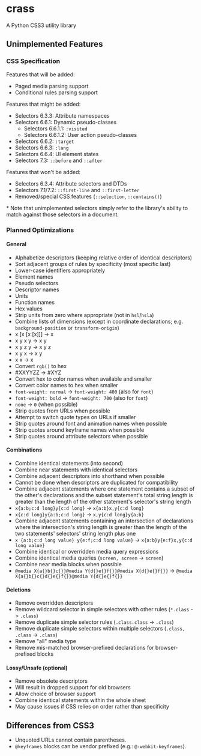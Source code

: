 crass
=====

A Python CSS3 utility library


Unimplemented Features
----------------------

### CSS Specification

Features that will be added:

- Paged media parsing support
- Conditional rules parsing support

Features that might be added:

- Selectors 6.3.3: Attribute namespaces
- Selectors 6.6.1: Dynamic pseudo-classes
  - Selectors 6.6.1.1: `:visited`
  - Selectors 6.6.1.2: User action pseudo-classes
- Selectors 6.6.2: `:target`
- Selectors 6.6.3: `:lang`
- Selectors 6.6.4: UI element states
- Selectors 7.3: `::before` and `::after`

Features that won't be added:

- Selectors 6.3.4: Attribute selectors and DTDs
- Selectors 7.1/7.2: `::first-line` and `::first-letter`
- Removed/special CSS features (`::selection`, `::contains()`)

\* Note that unimplemented selectors simply refer to the library's ability to match against those selectors in a document.


### Planned Optimizations

#### General

- Alphabetize descriptors (keeping relative order of identical descriptors)
- Sort adjacent groups of rules by specificity (most specific last)
- Lower-case identifiers appropriately
 - Element names
 - Pseudo selectors
 - Descriptor names
 - Units
 - Function names
 - Hex values
- Strip units from zero where appropriate (not in `hsl`/`hsla`)
- Combine lists of dimensions (except in coordinate declarations; e.g. `background-position` or `transform-origin`)
 - x [x [x [x]]] -> x
 - x y x y -> x y
 - x y z y -> x y z
 - x y x -> x y
 - x x -> x
- Convert `rgb()` to hex
- #XXYYZZ -> #XYZ
- Convert hex to color names when available and smaller
- Convert color names to hex when smaller
- `font-weight: normal` -> `font-weight: 400` (also for `font`)
- `font-weight: bold` -> `font-weight: 700` (also for `font`)
- `none` -> `0` (when possible)
- Strip quotes from URLs when possible
- Attempt to switch quote types on URLs if smaller
- Strip quotes around font and animation names when possible
- Strip quotes around keyframe names when possible
- Strip quotes around attribute selectors when possible

#### Combinations

- Combine identical statements (into second)
- Combine near statements with identical selectors
- Combine adjacent descriptors into shorthand when possible
 - Cannot be done when descriptors are duplicated for compatibility
- Combine adjacent statements where one statement contains a subset of the other's declarations and the subset statement's total string length is greater than the length of the other statement's selector's string length
 - `x{a:b;c:d long}y{c:d long}` -> `x{a:b}x,y{c:d long}`
 - `x{c:d long}y{a:b;c:d long}` -> `x,y{c:d long}y{a;b}`
- Combine adjacent statements containing an intersection of declarations where the intersection's string length is greater than the length of the two statements' selectors' string length plus one
 - `x {a:b;c:d long value} y{e:f;c:d long value}` -> `x{a:b}y{e:f}x,y{c:d long value}`
- Combine identical or overridden media query expressions
- Combine identical media queries (`screen, screen` -> `screen`)
- Combine near media blocks when possible
 - `@media X{a{}b{}c{}}@media Y{d{}e{}f{}}@media X{d{}e{}f{}}` -> `@media X{a{}b{}c{}d{}e{}f{}}@media Y{d{}e{}f{}}`

#### Deletions

- Remove overridden descriptors
- Remove wildcard selector in simple selectors with other rules (`*.class` -> `.class`)
- Remove duplicate simple selector rules (`.class.class` -> `.class`)
- Remove duplicate simple selectors within multiple selectors (`.class, .class` -> `.class`)
- Remove "all" media type
- Remove mis-matched browser-prefixed declarations for browser-prefixed blocks

#### Lossy/Unsafe (optional)

- Remove obsolete descriptors
 - Will result in dropped support for old browsers
 - Allow choice of browser support
- Combine identical statements within the whole sheet
 - May cause issues if CSS relies on order rather than specificity


Differences from CSS3
---------------------

- Unquoted URLs cannot contain parentheses.
- `@keyframes` blocks can be vendor prefixed (e.g.: `@-webkit-keyframes`).

